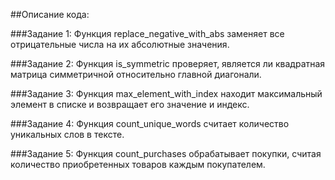 ##Описание кода:

###Задание 1: Функция replace_negative_with_abs заменяет все отрицательные числа на их абсолютные значения.

###Задание 2: Функция is_symmetric проверяет, является ли квадратная матрица симметричной относительно главной диагонали.

###Задание 3: Функция max_element_with_index находит максимальный элемент в списке и возвращает его значение и индекс.

###Задание 4: Функция count_unique_words считает количество уникальных слов в тексте.

###Задание 5: Функция count_purchases обрабатывает покупки, считая количество приобретенных товаров каждым покупателем.

